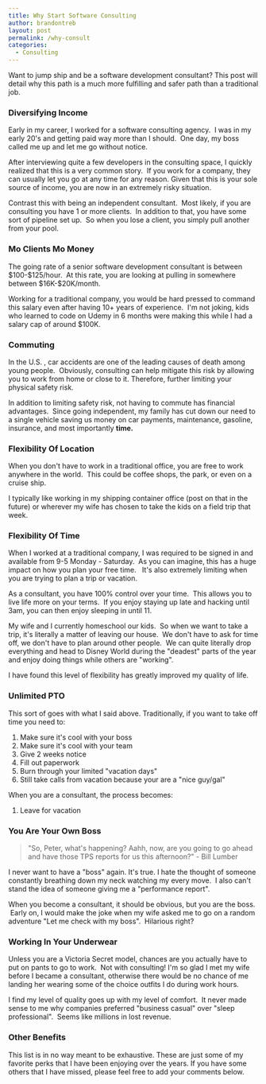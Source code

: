 ```yaml
---
title: Why Start Software Consulting
author: brandontreb
layout: post
permalink: /why-consult
categories:
  - Consulting
---
```


Want to jump ship and be a software development consultant? This post will detail why this path is a much more fulfilling and safer path than a traditional job.
<h3>Diversifying Income</h3>
Early in my career, I worked for a software consulting agency.  I was in my early 20's and getting paid way more than I should.  One day, my boss called me up and let me go without notice.

After interviewing quite a few developers in the consulting space, I quickly realized that this is a very common story.  If you work for a company, they can usually let you go at any time for any reason. Given that this is your sole source of income, you are now in an extremely risky situation.

Contrast this with being an independent consultant.  Most likely, if you are consulting you have 1 or more clients.  In addition to that, you have some sort of pipeline set up.  So when you lose a client, you simply pull another from your pool.
<h3>Mo Clients Mo Money</h3>
The going rate of a senior software development consultant is between $100-$125/hour.  At this rate, you are looking at pulling in somewhere between $16K-$20K/month.

Working for a traditional company, you would be hard pressed to command this salary even after having 10+ years of experience.  I'm not joking, kids who learned to code on Udemy in 6 months were making this while I had a salary cap of around $100K.
<h3>Commuting</h3>
In the U.S. , car accidents are one of the leading causes of death among young people.  Obviously, consulting can help mitigate this risk by allowing you to work from home or close to it. Therefore, further limiting your physical safety risk.

In addition to limiting safety risk, not having to commute has financial advantages.  Since going independent, my family has cut down our need to a single vehicle saving us money on car payments, maintenance, gasoline, insurance, and most importantly <strong>time.</strong>
<h3>Flexibility Of Location</h3>
When you don't have to work in a traditional office, you are free to work anywhere in the world.  This could be coffee shops, the park, or even on a cruise ship.

I typically like working in my shipping container office (post on that in the future) or wherever my wife has chosen to take the kids on a field trip that week.
<h3>Flexibility Of Time</h3>
When I worked at a traditional company, I was required to be signed in and available from 9-5 Monday - Saturday.  As you can imagine, this has a huge impact on how you plan your free time.   It's also extremely limiting when you are trying to plan a trip or vacation.

As a consultant, you have 100% control over your time.  This allows you to live life more on your terms.  If you enjoy staying up late and hacking until 3am, you can then enjoy sleeping in until 11.

My wife and I currently homeschool our kids.  So when we want to take a trip, it's literally a matter of leaving our house.  We don't have to ask for time off, we don't have to plan around other people.  We can quite literally drop everything and head to Disney World during the "deadest" parts of the year and enjoy doing things while others are "working".

I have found this level of flexibility has greatly improved my quality of life.
<h3>Unlimited PTO</h3>
This sort of goes with what I said above. Traditionally, if you want to take off time you need to:
<ol>
    <li>Make sure it's cool with your boss</li>
    <li>Make sure it's cool with your team</li>
    <li>Give 2 weeks notice</li>
    <li>Fill out paperwork</li>
    <li>Burn through your limited "vacation days"</li>
    <li>Still take calls from vacation because your are a "nice guy/gal"</li>
</ol>
When you are a consultant, the process becomes:
<ol>
    <li>Leave for vacation</li>
</ol>
<h3>You Are Your Own Boss</h3>
<blockquote>"So, Peter, what's happening? Aahh, now, are you going to go ahead and have those TPS reports for us this afternoon?" - Bill Lumber</blockquote>
I never want to have a "boss" again. It's true. I hate the thought of someone constantly breathing down my neck watching my every move.  I also can't stand the idea of someone giving me a "performance report".

When you become a consultant, it should be obvious, but you are the boss.  Early on, I would make the joke when my wife asked me to go on a random adventure "Let me check with my boss".  Hilarious right?
<h3>Working In Your Underwear</h3>
Unless you are a Victoria Secret model, chances are you actually have to put on pants to go to work.  Not with consulting! I'm so glad I met my wife before I became a consultant, otherwise there would be no chance of me landing her wearing some of the choice outfits I do during work hours.

I find my level of quality goes up with my level of comfort.  It never made sense to me why companies preferred "business casual" over "sleep professional".  Seems like millions in lost revenue.
<h3>Other Benefits</h3>
This list is in no way meant to be exhaustive. These are just some of my favorite perks that I have been enjoying over the years. If you have some others that I have missed, please feel free to add your comments below.
